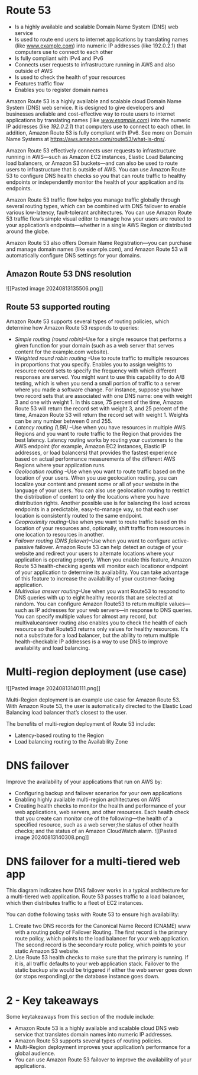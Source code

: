 # Route 53

- Is a highly available and scalable Domain Name System (DNS) web service
- Is used to route end users to internet applications by translating names (like www.example.com) into numeric IP addresses (like 192.0.2.1) that computers use to connect to each other
- Is fully compliant with IPv4 and IPv6
- Connects user requests to infrastructure running in AWS and also outside of AWS
- Is used to check the health of your resources
- Features traffic flow
- Enables you to register domain names

Amazon Route 53 is a highly available and scalable cloud Domain Name System (DNS) web service. It is designed to give developers and businesses areliable and cost-effective way to route users to internet applications by translating names (like *www.example.com*) into the numeric IP addresses (like *192.0.2.1*) that computers use to connect to each other. In addition, Amazon Route 53 is fully compliant with IPv6. See more on Domain Name Systems at https://aws.amazon.com/route53/what-is-dns/.

Amazon Route 53 effectively connects user requests to infrastructure running in AWS—such as Amazon EC2 instances, Elastic Load Balancing load balancers, or Amazon S3 buckets—and can also be used to route users to infrastructure that is outside of AWS. 
You can use Amazon Route 53 to configure DNS health checks so you that can route traffic to healthy endpoints or independently monitor the health of your application and its endpoints. 

Amazon Route 53 traffic flow helps you manage traffic globally through several routing types, which can be combined with DNS failover to enable various low-latency, fault-tolerant architectures. You can use Amazon Route 53 traffic flow’s simple visual editor to manage how your users are routed to your application’s endpoints—whether in a single AWS Region or distributed around the globe.

Amazon Route 53 also offers Domain Name Registration—you can purchase and manage domain names (like example.com), and Amazon Route 53 will automatically configure DNS settings for your domains.

## Amazon Route 53 DNS resolution
![[Pasted image 20240813135506.png]]

## Route 53 supported routing

Amazon Route 53 supports several types of routing policies, which determine how Amazon Route 53 responds to queries:
- *Simple routing (round robin)*–Use for a single resource that performs a given function for your domain (such as a web server that serves content for the example.com website).
- *Weighted round robin routing* –Use to route traffic to multiple resources in proportions that you specify. Enables you to assign weights to resource record sets to specify the frequency with which different responses are served. You might want to use this capability to do A/B testing, which is when you send a small portion of traffic to a server where you made a software change. For instance, suppose you have two record sets that are associated with one DNS name: one with weight 3 and one with weight 1. In this case, 75 percent of the time, Amazon Route 53 will return the record set with weight 3, and 25 percent of the time, Amazon Route 53 will return the record set with weight 1. Weights can be any number between 0 and 255.
- *Latency routing (LBR)* –Use when you have resources in multiple AWS Regions and you want to route traffic to the Region that provides the best latency. Latency routing works by routing your customers to the AWS endpoint (for example, Amazon EC2 instances, Elastic IP addresses, or load balancers) that provides the fastest experience based on actual performance measurements of the different AWS Regions where your application runs. 
- *Geolocation routing* –Use when you want to route traffic based on the location of your users. When you use geolocation routing, you can localize your content and present some or all of your website in the language of your users. You can also use geolocation routing to restrict the distribution of content to only the locations where you have distribution rights. Another possible use is for balancing the load across endpoints in a predictable, easy-to-manage way, so that each user location is consistently routed to the same endpoint. 
- *Geoproximity routing*–Use when you want to route traffic based on the location of your resources and, optionally, shift traffic from resources in one location to resources in another. 
- *Failover routing (DNS failover)*–Use when you want to configure active-passive failover. Amazon Route 53 can help detect an outage of your website and redirect your users to alternate locations where your application is operating properly. When you enable this feature, Amazon Route 53 health-checking agents will monitor each locationor endpoint of your application to determine its availability. You can take advantage of this feature to increase the availability of your customer-facing application. 
- *Multivalue answer routing*–Use when you want Route53 to respond to DNS queries with up to eight healthy records that are selected at random. You can configure Amazon Route53 to return multiple values—such as IP addresses for your web servers—in response to DNS queries. You can specify multiple values for almost any record, but multivalueanswer routing also enables you to check the health of each resource so that Route53 returns only values for healthy resources. It's not a substitute for a load balancer, but the ability to return multiple health-checkable IP addresses is a way to use DNS to improve availability and load balancing.

# Multi-region deployment (use case)

![[Pasted image 20240813140111.png]]

Multi-Region deployment is an example use case for Amazon Route 53. With Amazon Route 53, the user is automatically directed to the Elastic Load Balancing load balancer that’s closest to the user.

The benefits of multi-region deployment of Route 53 include:
- Latency-based routing to the Region
- Load balancing routing to the Availability Zone

# DNS failover

Improve the availability of your applications that run on AWS by:
- Configuring backup and failover scenarios for your own applications
- Enabling highly available multi-region architectures on AWS
- Creating health checks to monitor the health and performance of your web applications, web servers, and other resources. Each health check that you create can monitor one of the following—the health of a specified resource, such as a web server;the status of other health checks; and the status of an Amazon CloudWatch alarm.
![[Pasted image 20240813140308.png]]

# DNS failover for a multi-tiered web app

This diagram indicates how DNS failover works in a typical architecture for a multi-tiered web application. Route 53 passes traffic to a load balancer, which then distributes traffic to a fleet of EC2 instances.

You can dothe following tasks with Route 53 to ensure high availability:
1. Create two DNS records for the Canonical Name Record (CNAME) www with a routing policy of Failover Routing. The first record is the primary route policy, which points to the load balancer for your web application. The second record is the secondary route policy, which points to your static Amazon S3 website.
2. Use Route 53 health checks to make sure that the primary is running. If it is, all traffic defaults to your web application stack. Failover to the static backup site would be triggered if either the web server goes down (or stops responding),or the database instance goes down.

# 2 - Key takeaways

Some keytakeaways from this section of the module include:
- Amazon Route 53 is a highly available and scalable cloud DNS web service that translates domain names into numeric IP addresses.
- Amazon Route 53 supports several types of routing policies.
- Multi-Region deployment improves your application’s performance for a global audience.
- You can use Amazon Route 53 failover to improve the availability of your applications.

